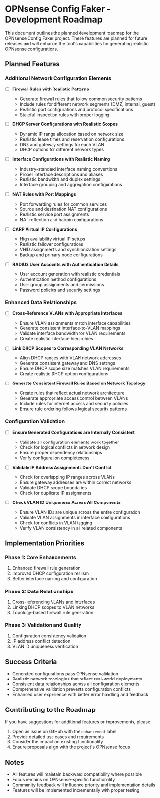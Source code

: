 # OPNsense Config Faker - Development Roadmap

This document outlines the planned development roadmap for the OPNsense Config Faker project. These features are planned for future releases and will enhance the tool's capabilities for generating realistic OPNsense configurations.

## Planned Features

### Additional Network Configuration Elements

- [ ] **Firewall Rules with Realistic Patterns**

  - Generate firewall rules that follow common security patterns
  - Include rules for different network segments (DMZ, internal, guest)
  - Realistic port configurations and protocol specifications
  - Stateful inspection rules with proper logging

- [ ] **DHCP Server Configurations with Realistic Scopes**

  - Dynamic IP range allocation based on network size
  - Realistic lease times and reservation configurations
  - DNS and gateway settings for each VLAN
  - DHCP options for different network types

- [ ] **Interface Configurations with Realistic Naming**

  - Industry-standard interface naming conventions
  - Proper interface descriptions and aliases
  - Realistic bandwidth and duplex settings
  - Interface grouping and aggregation configurations

- [ ] **NAT Rules with Port Mappings**

  - Port forwarding rules for common services
  - Source and destination NAT configurations
  - Realistic service port assignments
  - NAT reflection and hairpin configurations

- [ ] **CARP Virtual IP Configurations**

  - High availability virtual IP setups
  - Realistic failover configurations
  - VHID assignments and synchronization settings
  - Backup and primary node configurations

- [ ] **RADIUS User Accounts with Authentication Details**

  - User account generation with realistic credentials
  - Authentication method configurations
  - User group assignments and permissions
  - Password policies and security settings

### Enhanced Data Relationships

- [ ] **Cross-Reference VLANs with Appropriate Interfaces**

  - Ensure VLAN assignments match interface capabilities
  - Generate consistent interface-to-VLAN mappings
  - Validate interface bandwidth for VLAN requirements
  - Create realistic interface hierarchies

- [ ] **Link DHCP Scopes to Corresponding VLAN Networks**

  - Align DHCP ranges with VLAN network addresses
  - Generate consistent gateway and DNS settings
  - Ensure DHCP scope size matches VLAN requirements
  - Create realistic DHCP option configurations

- [ ] **Generate Consistent Firewall Rules Based on Network Topology**

  - Create rules that reflect actual network architecture
  - Generate appropriate access control between VLANs
  - Include rules for internet access and security policies
  - Ensure rule ordering follows logical security patterns

### Configuration Validation

- [ ] **Ensure Generated Configurations are Internally Consistent**

  - Validate all configuration elements work together
  - Check for logical conflicts in network design
  - Ensure proper dependency relationships
  - Verify configuration completeness

- [ ] **Validate IP Address Assignments Don't Conflict**

  - Check for overlapping IP ranges across VLANs
  - Ensure gateway addresses are within correct networks
  - Validate DHCP scope boundaries
  - Check for duplicate IP assignments

- [ ] **Check VLAN ID Uniqueness Across All Components**

  - Ensure VLAN IDs are unique across the entire configuration
  - Validate VLAN assignments in interface configurations
  - Check for conflicts in VLAN tagging
  - Verify VLAN consistency in all related components

## Implementation Priorities

### Phase 1: Core Enhancements

1. Enhanced firewall rule generation
2. Improved DHCP configuration realism
3. Better interface naming and configuration

### Phase 2: Data Relationships

1. Cross-referencing VLANs and interfaces
2. Linking DHCP scopes to VLAN networks
3. Topology-based firewall rule generation

### Phase 3: Validation and Quality

1. Configuration consistency validation
2. IP address conflict detection
3. VLAN ID uniqueness verification

## Success Criteria

- Generated configurations pass OPNsense validation
- Realistic network topologies that reflect real-world deployments
- Consistent data relationships across all configuration elements
- Comprehensive validation prevents configuration conflicts
- Enhanced user experience with better error handling and feedback

## Contributing to the Roadmap

If you have suggestions for additional features or improvements, please:

1. Open an issue on GitHub with the `enhancement` label
2. Provide detailed use cases and requirements
3. Consider the impact on existing functionality
4. Ensure proposals align with the project's OPNsense focus

## Notes

- All features will maintain backward compatibility where possible
- Focus remains on OPNsense-specific functionality
- Community feedback will influence priority and implementation details
- Features will be implemented incrementally with proper testing
